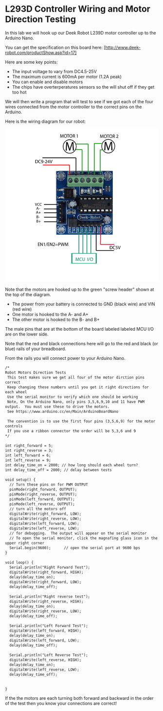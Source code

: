 # L293D Controller Wiring and Motor Direction Testing

In this lab we will hook up our Deek Robot L239D motor controller up to 
the Arduino Nano.  

You can get the specification on this board here:
[http://www.deek-robot.com/productShow.asp?id=17]

Here are some key points:
* The input voltage to vary from DC4.5-25V
* The maximum current is 600mA per motor (1.2A peak)
* You can enable and disable motors
* The chips have overterperatures sensors so the will shut off if they get too hot

We will then write a program that will test to see if we got each of the 
four wires connected from the motor controller to the correct pins on the Arduino.

Here is the wiring diagram for our robot:

![Arduino compatible Nano](images/deek-robot-motor-controller-wiring.jpg)

Note that the motors are hooked up to the green "screw header" shown at the top of the diagram.
* The power from your battery is connected to GND (black wire) and VIN (red wire)
* One motor is hooked to the A- and A+
* The other motor is hooked to the B- and B+


The male pins that are at the bottom of the board labeled labeled MCU I/O are on the lower side.

Note that the red and black connections here will go to the red and black (or blue) rails of your breadboard.

From the rails you will connect power to your Arduino Nano.

```
/*
Robot Motors Direction Tests
 This test makes sure we get all four of the motor dirction pins correct
 Keep changing these numbers until you get it right directions for each wheel
 Use the serial monitor to verify which one should be working
 Note, On the Arduino Nano, only pins 3,5,6,9,10 and 11 have PWM output.  You must use these to drive the motors.
 See https://www.arduino.cc/en/Main/ArduinoBoardNano
 
 The convention is to use the first four pins (3,5,6,9) for the motor controls
 If you use a ribbon connector the order will be 5,3,6 and 9
*/

int right_forward = 5;
int right_reverse = 3;
int left_forward = 6;
int left_reverse = 9;
int delay_time_on = 2000; // how long should each wheel turn?
int delay_time_off = 2000; // delay between tests

void setup() {
  // Turn these pins on for PWM OUTPUT
  pinMode(right_forward, OUTPUT);
  pinMode(right_reverse, OUTPUT); 
  pinMode(left_forward, OUTPUT); 
  pinMode(left_reverse, OUTPUT);
  // turn all the motors off
  digitalWrite(right_forward, LOW);
  digitalWrite(right_reverse, LOW);
  digitalWrite(left_forward, LOW);
  digitalWrite(left_reverse, LOW);
  // for debugging.  The output will appear on the serial monitor
  // To open the serial monitor, click the magnafing glass icon in the upper right corner
  Serial.begin(9600);      // open the serial port at 9600 bps
}

void loop() {
  Serial.println("Right Forward Test");
  digitalWrite(right_forward, HIGH);
  delay(delay_time_on);
  digitalWrite(right_forward, LOW);
  delay(delay_time_off);
  
  Serial.println("Right reverse test");
  digitalWrite(right_reverse, HIGH);
  delay(delay_time_on);
  digitalWrite(right_reverse, LOW);
  delay(delay_time_off);
  
  Serial.println("Left Forward Test");
  digitalWrite(left_forward, HIGH);
  delay(delay_time_on);
  digitalWrite(left_forward, LOW);
  delay(delay_time_off);
  
  Serial.println("Left Reverse Test");
  digitalWrite(left_reverse, HIGH);
  delay(delay_time_on);
  digitalWrite(left_reverse, LOW);
  delay(delay_time_off);
  
  
}
```

If the the motors are each turning both forward and backward in the order of the
test then you know your connections are correct!
